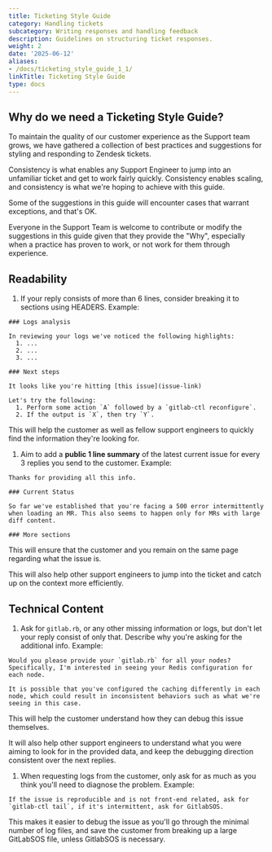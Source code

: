 ```yaml
---
title: Ticketing Style Guide
category: Handling tickets
subcategory: Writing responses and handling feedback
description: Guidelines on structuring ticket responses.
weight: 2
date: '2025-06-12'
aliases:
- /docs/ticketing_style_guide_1_1/
linkTitle: Ticketing Style Guide
type: docs
---
```


## Why do we need a Ticketing Style Guide?

To maintain the quality of our customer experience as the Support team grows, we have gathered a collection of best practices and suggestions for styling and responding to Zendesk tickets.

Consistency is what enables any Support Engineer to jump into an unfamiliar ticket and get to work fairly quickly. Consistency enables scaling, and consistency is what we're hoping to achieve with this guide.

Some of the suggestions in this guide will encounter cases that warrant exceptions, and that's OK.

Everyone in the Support Team is welcome to contribute or modify the suggestions in this guide given that they provide the "Why", especially when a practice has proven to work, or not work for them through experience.

## Readability

1. If your reply consists of more than 6 lines, consider breaking it to sections using HEADERS. Example:

```text
### Logs analysis

In reviewing your logs we've noticed the following highlights:
  1. ...
  2. ...
  3. ...

### Next steps

It looks like you're hitting [this issue](issue-link)

Let's try the following:
  1. Perform some action `A` followed by a `gitlab-ctl reconfigure`.
  2. If the output is `X`, then try `Y`.
```

   This will help the customer as well as fellow support engineers to quickly find the information they're looking for.

1. Aim to add a **public 1 line summary** of the latest current issue for every 3 replies you send to the customer. Example:

```text
Thanks for providing all this info.

### Current Status

So far we've established that you're facing a 500 error intermittently when loading an MR. This also seems to happen only for MRs with large diff content.

### More sections
```

   This will ensure that the customer and you remain on the same page regarding what the issue is.

   This will also help other support engineers to jump into the ticket and catch up on the context more efficiently.

## Technical Content

1. Ask for `gitlab.rb`, or any other missing information or logs, but don't let your reply consist of only that. Describe why you're asking for the additional info. Example:

```text
Would you please provide your `gitlab.rb` for all your nodes? Specifically, I'm interested in seeing your Redis configuration for each node.

It is possible that you've configured the caching differently in each node, which could result in inconsistent behaviors such as what we're seeing in this case.
```

   This will help the customer understand how they can debug this issue themselves.

   It will also help other support engineers to understand what you were aiming to look for in the provided data, and keep the debugging direction consistent over the next replies.

1. When requesting logs from the customer, only ask for as much as you think you'll need to diagnose the problem. Example:

```text
If the issue is reproducible and is not front-end related, ask for `gitlab-ctl tail`, if it's intermittent, ask for GitlabSOS.
```

   This makes it easier to debug the issue as you'll go through the minimal number of log files, and save the customer from breaking up a large GitLabSOS file, unless GitlabSOS is necessary.
